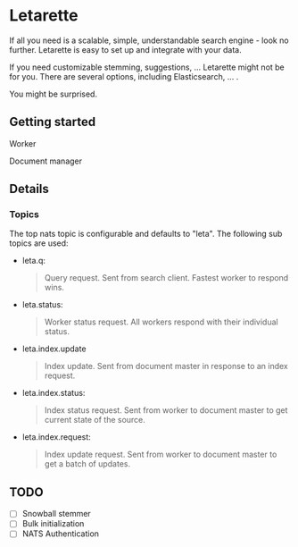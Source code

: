 # Letarette

If all you need is a scalable, simple, understandable search engine - look no further.
Letarette is easy to set up and integrate with your data.

If you need customizable stemming, suggestions, ... Letarette might not be for you.
There are several options, including Elasticsearch, ...  .

You might be surprised.

## Getting started

Worker

Document manager

## Details

### Topics

The top nats topic is configurable and defaults to "leta".
The following sub topics are used:

- leta.q:
    >Query request. Sent from search client. Fastest worker to respond wins.
- leta.status:
    >Worker status request. All workers respond with their individual status.
- leta.index.update
    >Index update. Sent from document master in response to an index request.
- leta.index.status:
    >Index status request. Sent from worker to document master to get current state of the source.
- leta.index.request:
    >Index update request. Sent from worker to document master to get a batch of updates.

## TODO

- [ ] Snowball stemmer
- [ ] Bulk initialization
- [ ] NATS Authentication
